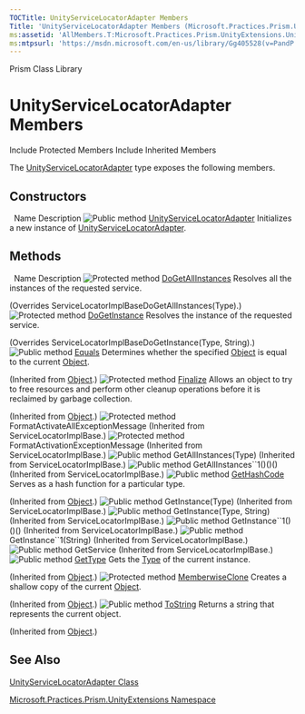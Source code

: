 ```yaml
---
TOCTitle: UnityServiceLocatorAdapter Members
Title: 'UnityServiceLocatorAdapter Members (Microsoft.Practices.Prism.UnityExtensions)'
ms:assetid: 'AllMembers.T:Microsoft.Practices.Prism.UnityExtensions.UnityServiceLocatorAdapter'
ms:mtpsurl: 'https://msdn.microsoft.com/en-us/library/Gg405528(v=PandP.50)'
---
```


Prism Class Library

UnityServiceLocatorAdapter Members
==================================

Include Protected Members
Include Inherited Members

The [UnityServiceLocatorAdapter](https://msdn.microsoft.com/t:microsoft.practices.prism.unityextensions.unityservicelocatoradapter) type exposes the following members.

Constructors
------------

<span id="constructorTableToggle"></span>
 
Name
Description
![](https://msdn.microsoft.com/en-us/Gg405528.pubmethod(en-us,PandP.50).gif "Public method")
[UnityServiceLocatorAdapter](https://msdn.microsoft.com/m:microsoft.practices.prism.unityextensions.unityservicelocatoradapter.)
Initializes a new instance of [UnityServiceLocatorAdapter](https://msdn.microsoft.com/t:microsoft.practices.prism.unityextensions.unityservicelocatoradapter).

Methods
-------

<span id="methodTableToggle"></span>
 
Name
Description
![](https://msdn.microsoft.com/en-us/Gg405528.protmethod(en-us,PandP.50).gif "Protected method")
[DoGetAllInstances](https://msdn.microsoft.com/m:microsoft.practices.prism.unityextensions.unityservicelocatoradapter.dogetallinstances(system.type))
Resolves all the instances of the requested service.

(Overrides ServiceLocatorImplBaseDoGetAllInstances(Type).)
![](https://msdn.microsoft.com/en-us/Gg405528.protmethod(en-us,PandP.50).gif "Protected method")
[DoGetInstance](https://msdn.microsoft.com/m:microsoft.practices.prism.unityextensions.unityservicelocatoradapter.dogetinstance(system.type%2csystem.string))
Resolves the instance of the requested service.

(Overrides ServiceLocatorImplBaseDoGetInstance(Type, String).)
![](https://msdn.microsoft.com/en-us/Gg405528.pubmethod(en-us,PandP.50).gif "Public method")
[Equals](http://msdn2.microsoft.com/en-us/library/bsc2ak47)
Determines whether the specified [Object](http://msdn2.microsoft.com/en-us/library/e5kfa45b) is equal to the current [Object](http://msdn2.microsoft.com/en-us/library/e5kfa45b).

(Inherited from [Object](http://msdn2.microsoft.com/en-us/library/e5kfa45b).)
![](https://msdn.microsoft.com/en-us/Gg405528.protmethod(en-us,PandP.50).gif "Protected method")
[Finalize](http://msdn2.microsoft.com/en-us/library/4k87zsw7)
Allows an object to try to free resources and perform other cleanup operations before it is reclaimed by garbage collection.

(Inherited from [Object](http://msdn2.microsoft.com/en-us/library/e5kfa45b).)
![](https://msdn.microsoft.com/en-us/Gg405528.protmethod(en-us,PandP.50).gif "Protected method")
FormatActivateAllExceptionMessage
(Inherited from ServiceLocatorImplBase.)
![](https://msdn.microsoft.com/en-us/Gg405528.protmethod(en-us,PandP.50).gif "Protected method")
FormatActivationExceptionMessage
(Inherited from ServiceLocatorImplBase.)
![](https://msdn.microsoft.com/en-us/Gg405528.pubmethod(en-us,PandP.50).gif "Public method")
GetAllInstances(Type)
(Inherited from ServiceLocatorImplBase.)
![](https://msdn.microsoft.com/en-us/Gg405528.pubmethod(en-us,PandP.50).gif "Public method")
GetAllInstances\`\`1()()()
(Inherited from ServiceLocatorImplBase.)
![](https://msdn.microsoft.com/en-us/Gg405528.pubmethod(en-us,PandP.50).gif "Public method")
[GetHashCode](http://msdn2.microsoft.com/en-us/library/zdee4b3y)
Serves as a hash function for a particular type.

(Inherited from [Object](http://msdn2.microsoft.com/en-us/library/e5kfa45b).)
![](https://msdn.microsoft.com/en-us/Gg405528.pubmethod(en-us,PandP.50).gif "Public method")
GetInstance(Type)
(Inherited from ServiceLocatorImplBase.)
![](https://msdn.microsoft.com/en-us/Gg405528.pubmethod(en-us,PandP.50).gif "Public method")
GetInstance(Type, String)
(Inherited from ServiceLocatorImplBase.)
![](https://msdn.microsoft.com/en-us/Gg405528.pubmethod(en-us,PandP.50).gif "Public method")
GetInstance\`\`1()()()
(Inherited from ServiceLocatorImplBase.)
![](https://msdn.microsoft.com/en-us/Gg405528.pubmethod(en-us,PandP.50).gif "Public method")
GetInstance\`\`1(String)
(Inherited from ServiceLocatorImplBase.)
![](https://msdn.microsoft.com/en-us/Gg405528.pubmethod(en-us,PandP.50).gif "Public method")
GetService
(Inherited from ServiceLocatorImplBase.)
![](https://msdn.microsoft.com/en-us/Gg405528.pubmethod(en-us,PandP.50).gif "Public method")
[GetType](http://msdn2.microsoft.com/en-us/library/dfwy45w9)
Gets the [Type](http://msdn2.microsoft.com/en-us/library/42892f65) of the current instance.

(Inherited from [Object](http://msdn2.microsoft.com/en-us/library/e5kfa45b).)
![](https://msdn.microsoft.com/en-us/Gg405528.protmethod(en-us,PandP.50).gif "Protected method")
[MemberwiseClone](http://msdn2.microsoft.com/en-us/library/57ctke0a)
Creates a shallow copy of the current [Object](http://msdn2.microsoft.com/en-us/library/e5kfa45b).

(Inherited from [Object](http://msdn2.microsoft.com/en-us/library/e5kfa45b).)
![](https://msdn.microsoft.com/en-us/Gg405528.pubmethod(en-us,PandP.50).gif "Public method")
[ToString](http://msdn2.microsoft.com/en-us/library/7bxwbwt2)
Returns a string that represents the current object.

(Inherited from [Object](http://msdn2.microsoft.com/en-us/library/e5kfa45b).)

See Also
--------

<span id="seeAlsoToggle"></span>
[UnityServiceLocatorAdapter Class](https://msdn.microsoft.com/t:microsoft.practices.prism.unityextensions.unityservicelocatoradapter)

[Microsoft.Practices.Prism.UnityExtensions Namespace](https://msdn.microsoft.com/n:microsoft.practices.prism.unityextensions)
